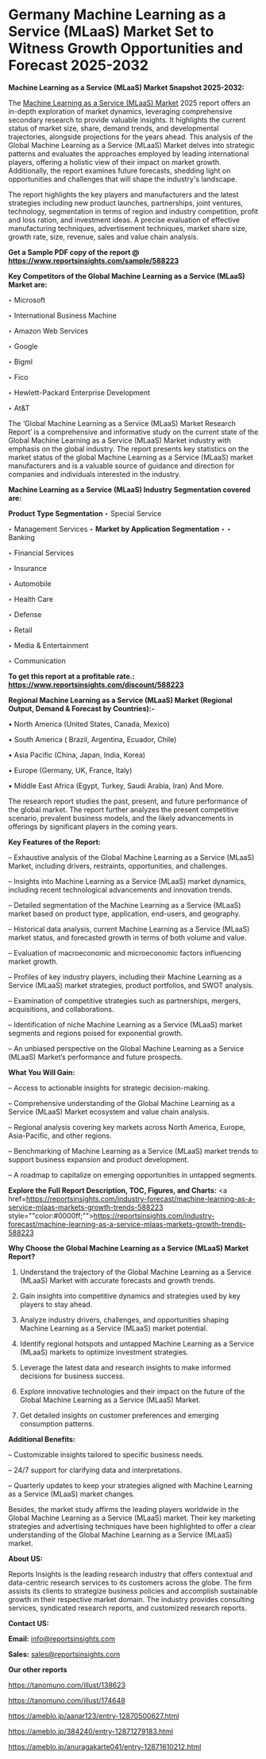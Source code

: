 # Germany Machine Learning as a Service (MLaaS) Market Set to Witness Growth Opportunities and Forecast 2025-2032

<strong>Machine Learning as a Service (MLaaS) Market Snapshot 2025-2032:</strong>

The <a href=https://www.reportsinsights.com/sample/588223>Machine Learning as a Service (MLaaS) Market</a> 2025 report offers an in-depth exploration of market dynamics, leveraging comprehensive secondary research to provide valuable insights. It highlights the current status of market size, share, demand trends, and developmental trajectories, alongside projections for the years ahead. This analysis of the Global Machine Learning as a Service (MLaaS) Market delves into strategic patterns and evaluates the approaches employed by leading international players, offering a holistic view of their impact on market growth. Additionally, the report examines future forecasts, shedding light on opportunities and challenges that will shape the industry's landscape.

The report highlights the key players and manufacturers and the latest strategies including new product launches, partnerships, joint ventures, technology, segmentation in terms of region and industry competition, profit and loss ration, and investment ideas. A precise evaluation of effective manufacturing techniques, advertisement techniques, market share size, growth rate, size, revenue, sales and value chain analysis.

<strong>Get a Sample PDF copy of the report @ <a href=https://www.reportsinsights.com/sample/588223 style=color:#0000ff;>https://www.reportsinsights.com/sample/588223</a></strong>

<strong>Key Competitors of the Global Machine Learning as a Service (MLaaS) Market are:</strong>

‣ Microsoft

‣ International Business Machine

‣ Amazon Web Services

‣ Google

‣ Bigml

‣ Fico

‣ Hewlett-Packard Enterprise Development

‣ At&T

The ‘Global Machine Learning as a Service (MLaaS) Market Research Report’ is a comprehensive and informative study on the current state of the Global Machine Learning as a Service (MLaaS) Market industry with emphasis on the global industry. The report presents key statistics on the market status of the global Machine Learning as a Service (MLaaS) market manufacturers and is a valuable source of guidance and direction for companies and individuals interested in the industry.

<strong>Machine Learning as a Service (MLaaS) Industry Segmentation covered are:</strong>

<strong>Product Type Segmentation</strong>
‣
Special Service

‣ Management Services
‣ 
<strong>Market by Application Segmentation</strong>
‣
‣  Banking

‣ Financial Services

‣ Insurance

‣ Automobile

‣ Health Care

‣ Defense

‣ Retail

‣ Media & Entertainment

‣ Communication

<strong>To get this report at a profitable rate.: <a href=https://www.reportsinsights.com/discount/588223 style=color:#0000ff;>https://www.reportsinsights.com/discount/588223</a></strong>

<strong>Regional Machine Learning as a Service (MLaaS) Market (Regional Output, Demand &amp; Forecast by Countries):-</strong>

• North America (United States, Canada, Mexico)

• South America ( Brazil, Argentina, Ecuador, Chile)

• Asia Pacific (China, Japan, India, Korea)

• Europe (Germany, UK, France, Italy)

• Middle East Africa (Egypt, Turkey, Saudi Arabia, Iran) And More.

The research report studies the past, present, and future performance of the global market. The report further analyzes the present competitive scenario, prevalent business models, and the likely advancements in offerings by significant players in the coming years.

<strong>Key Features of the Report:</strong>

– Exhaustive analysis of the Global Machine Learning as a Service (MLaaS) Market, including drivers, restraints, opportunities, and challenges.

– Insights into Machine Learning as a Service (MLaaS) market dynamics, including recent technological advancements and innovation trends.

– Detailed segmentation of the Machine Learning as a Service (MLaaS) market based on product type, application, end-users, and geography.

– Historical data analysis, current Machine Learning as a Service (MLaaS) market status, and forecasted growth in terms of both volume and value.

– Evaluation of macroeconomic and microeconomic factors influencing market growth.

– Profiles of key industry players, including their Machine Learning as a Service (MLaaS) market strategies, product portfolios, and SWOT analysis.

– Examination of competitive strategies such as partnerships, mergers, acquisitions, and collaborations.

– Identification of niche Machine Learning as a Service (MLaaS) market segments and regions poised for exponential growth.

– An unbiased perspective on the Global Machine Learning as a Service (MLaaS) Market’s performance and future prospects.

<strong>What You Will Gain:</strong>

– Access to actionable insights for strategic decision-making.

– Comprehensive understanding of the Global Machine Learning as a Service (MLaaS) Market ecosystem and value chain analysis.

– Regional analysis covering key markets across North America, Europe, Asia-Pacific, and other regions.

– Benchmarking of Machine Learning as a Service (MLaaS) market trends to support business expansion and product development.

– A roadmap to capitalize on emerging opportunities in untapped segments.

<strong>Explore the Full Report Description, TOC, Figures, and Charts:</strong>
<a href=https://reportsinsights.com/industry-forecast/machine-learning-as-a-service-mlaas-markets-growth-trends-588223 style=""color:#0000ff;"">https://reportsinsights.com/industry-forecast/machine-learning-as-a-service-mlaas-markets-growth-trends-588223</a>

<strong>Why Choose the Global Machine Learning as a Service (MLaaS) Market Report?</strong>

1. Understand the trajectory of the Global Machine Learning as a Service (MLaaS) Market with accurate forecasts and growth trends.

2. Gain insights into competitive dynamics and strategies used by key players to stay ahead.

3. Analyze industry drivers, challenges, and opportunities shaping Machine Learning as a Service (MLaaS) market potential.

4. Identify regional hotspots and untapped Machine Learning as a Service (MLaaS) markets to optimize investment strategies.

5. Leverage the latest data and research insights to make informed decisions for business success.

6. Explore innovative technologies and their impact on the future of the Global Machine Learning as a Service (MLaaS) Market.

7. Get detailed insights on customer preferences and emerging consumption patterns.

<strong>Additional Benefits:</strong>

– Customizable insights tailored to specific business needs.

– 24/7 support for clarifying data and interpretations.

– Quarterly updates to keep your strategies aligned with Machine Learning as a Service (MLaaS) market changes.

Besides, the market study affirms the leading players worldwide in the Global Machine Learning as a Service (MLaaS) market. Their key marketing strategies and advertising techniques have been highlighted to offer a clear understanding of the Global Machine Learning as a Service (MLaaS) market.

<strong><strong>About US</strong>:</strong>

Reports Insights is the leading research industry that offers contextual and data-centric research services to its customers across the globe. The firm assists its clients to strategize business policies and accomplish sustainable growth in their respective market domain. The industry provides consulting services, syndicated research reports, and customized research reports.

<strong>Contact US:</strong>

<p class=><b>Email:</b> <a href=mailto:info@reportsinsights.com>info@reportsinsights.com</a></p>
<p class=><b>Sales:</b> <a href=mailto:sales@reportsinsights.com>sales@reportsinsights.com</a></p>

<strong>Our other reports</strong>

<a href=https://tanomuno.com/illust/138623>https://tanomuno.com/illust/138623</a>

<a href=https://tanomuno.com/illust/174648>https://tanomuno.com/illust/174648</a>

<a href=https://ameblo.jp/aanar123/entry-12870500627.html>https://ameblo.jp/aanar123/entry-12870500627.html</a>

<a href=https://ameblo.jp/384240/entry-12871279183.html>https://ameblo.jp/384240/entry-12871279183.html</a>

<a href=https://ameblo.jp/anuragakarte041/entry-12871610212.html>https://ameblo.jp/anuragakarte041/entry-12871610212.html</a>
